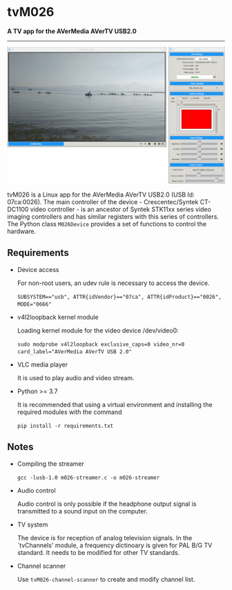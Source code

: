 # tvM026
**A TV app for the AVerMedia AVerTV USB2.0**

---
![](Screenshot-tvM026.png)

tvM026 is a Linux app for the AVerMedia AVerTV USB2.0 (USB Id: 07ca:0026). The main controller of the device - Crescentec/Syntek CT-DC1100 video controller - is an ancestor of Syntek STK11xx series video imaging controllers and has similar registers with this series of controllers. 
The Python class `M026Device` provides a set of functions to control the hardware.


## Requirements

- Device access
    
    For non-root users, an udev rule is necessary to access the device.

    `SUBSYSTEM=="usb", ATTR{idVendor}=="07ca", ATTR{idProduct}=="0026", MODE="0666"`

- v4l2loopback kernel module

    Loading kernel module for the video device /dev/video0:
    
    `sudo modprobe v4l2loopback exclusive_caps=0 video_nr=0 card_label="AVerMedia AVerTV USB 2.0"`

- VLC media player
    
    It is used to play audio and video stream. 
    
- Python >= 3.7
   
    It is recommended that using a virtual environment and installing the required modules with the command
   
    `pip install -r requirements.txt`

## Notes

- Compiling the streamer
    
    `gcc -lusb-1.0 m026-streamer.c -o m026-streamer`
    
- Audio control

    Audio control is only possible if the headphone output signal is transmitted to a sound input on the computer.
    
- TV system 

    The device is for reception of analog television signals. In the `tvChannels' module, a frequency dictinoary is given for PAL B/G TV standard.
    It needs to be modified for other TV standards.

- Channel scanner

    Use `tvM026-channel-scanner` to create and modify channel list.
